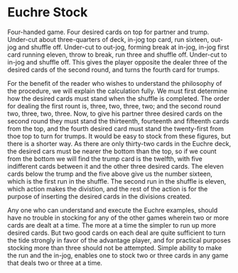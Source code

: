 # Euchre Stock

Four-handed game. Four desired cards on top for partner and trump. Under-cut about three-quarters of deck, in-jog top card, run sixteen, out-jog and shuffle off. Under-cut to out-jog, forming break at in-jog, in-jog first card running eleven, throw to break, run three and shuffle off. Under-cut to in-jog and shuffle off. This gives the player opposite the dealer three of the desired cards of the second round, and turns the fourth card for trumps.

For the benefit of the reader who wishes to understand the philosophy of the procedure, we will explain the calculation fully. We must first determine how the desired cards must stand when the shuffle is completed. The order for dealing the first rount is, three, two, three, two; and the second round two, three, two, three. Now, to give his partner three desired cards on the second round they must stand the thirteenth, fourteenth and fifteenth cards from the top, and the fourth desired card must stand the twenty-first from thoe top to turn for trumps. It would be easy to stock from these figures, but there is a shorter way. As there are only thirty-two cards in the Euchre deck, the desired cars must be nearer the bottom than the top, so if we count from the bottom we will find the trump card is the twelfth, with five indifferent cards between it and the other three desired cards. The eleven cards below the trump and the five above give us the number sixteen, which is the first run in the shuffle. The second run in the shuffle is eleven, which action makes the divistion, and the rest of the action is for the purpose of inserting the desired cards in the divisions created.

Any one who can understand and execute the Euchre examples, should have no trouble in stocking for any of the other games wherein two or more cards are dealt at a time. The more at a time the simpler to run up more desired cards. But two good cards on each deal are quite sufficient to turn the tide strongly in favor of the advantage player, and for practical purposes stocking more than three should not be attempted. Simple ability to make the run and the in-jog, enables one to stock two or three cards in any game that deals two or three at a time.
